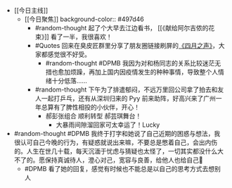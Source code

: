 - [[今日主线]]
	- [[今日聚焦]]
	  background-color:: #497d46
		- #random-thought 起了个大早去江边看书， [[《献给阿尔吉侬的花束》]] 看了一半，我很喜欢！
		- #Quotes 回来在臭皮匠群里分享了朋友圈链接刷屏的[《四月之声》](https://www.aetherhjf.com/pages/guide)，大家都感觉很不好受。
			- #random-thought #DPMB 我因为对和杨同志的关系比较迷茫无措也愈加烦躁，再加上国内因疫情发生的种种事情，导致整个人情绪十分低落……
		- #random-thought 下午为了排遣郁闷，不远万里回公司拿了拍去和友人一起打乒乓，还有从深圳归来的 Pyy 前来助阵，好高兴来了广州一年总算有了脾性相投的小伙伴，开心！
			- 郝彭张组合 顺利转型 郝芸琪舞台！
				- 大暴雨间隙溜回家可太幸运了！Lucky
- #random-thought #DPMB 我终于打字和她说了自己近期的困惑与想法，我很认可自己今晚的行为，有疑惑就说出来嘛，不要总是憋着自己，会出内伤的。人生在世几十载，每天沉湎于忧虑与猜疑也太怪了，一切其实都没什么大不了的。愿保持真诚待人，澄心对己，宽容与良善，给他人也给自己🎈
	- #DPMB 看了她的回复，感觉有时候也不能总是以自己的思考方式去想别人